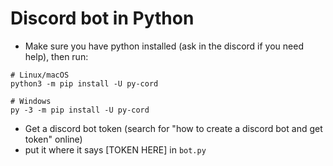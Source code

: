 # Discord bot in Python

- Make sure you have python installed (ask in the discord if you need help), then run:

```
# Linux/macOS
python3 -m pip install -U py-cord

# Windows
py -3 -m pip install -U py-cord
```

- Get a discord bot token (search for "how to create a discord bot and get token" online)
- put it where it says [TOKEN HERE] in `bot.py`